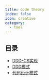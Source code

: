 ```yaml
---
title: code theory
index: false
icon: creative
category:
  - tool
---
```


 ## 目录
- [DDD-CS实现](DDD-CS实现.md)
- [DDD模式](DDD模式.md)
- [代码设计模式](代码设计模式.md)
